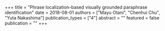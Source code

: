 +++
title = "Phrase localization-based visually grounded paraphrase identification"
date = 2018-08-01
authors = ["Mayu Otani", "Chenhui Chu", "Yuta Nakashima"]
publication_types = ["4"]
abstract = ""
featured = false
publication = ""
+++

